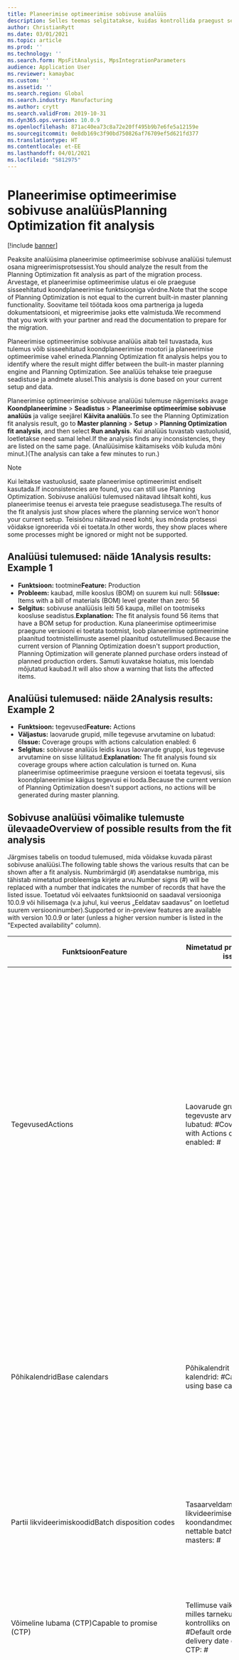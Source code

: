 ```yaml
---
title: Planeerimise optimeerimise sobivuse analüüs
description: Selles teemas selgitatakse, kuidas kontrollida praegust seadistust ja andmeid planeerimise optimeerimise funktsiooni võimaluste suhtes.
author: ChristianRytt
ms.date: 03/01/2021
ms.topic: article
ms.prod: ''
ms.technology: ''
ms.search.form: MpsFitAnalysis, MpsIntegrationParameters
audience: Application User
ms.reviewer: kamaybac
ms.custom: ''
ms.assetid: ''
ms.search.region: Global
ms.search.industry: Manufacturing
ms.author: crytt
ms.search.validFrom: 2019-10-31
ms.dyn365.ops.version: 10.0.9
ms.openlocfilehash: 871ac40ea73c8a72e20ff495b9b7e6fe5a12159e
ms.sourcegitcommit: 0e8db169c3f90bd750826af76709ef5d621fd377
ms.translationtype: HT
ms.contentlocale: et-EE
ms.lasthandoff: 04/01/2021
ms.locfileid: "5812975"
---
```

# <a name="planning-optimization-fit-analysis"></a><span data-ttu-id="af54e-103">Planeerimise optimeerimise sobivuse analüüs</span><span class="sxs-lookup"><span data-stu-id="af54e-103">Planning Optimization fit analysis</span></span>

[!include [banner](../../includes/banner.md)]

<span data-ttu-id="af54e-104">Peaksite analüüsima planeerimise optimeerimise sobivuse analüüsi tulemust osana migreerimisprotsessist.</span><span class="sxs-lookup"><span data-stu-id="af54e-104">You should analyze the result from the Planning Optimization fit analysis as part of the migration process.</span></span> <span data-ttu-id="af54e-105">Arvestage, et planeerimise optimeerimise ulatus ei ole praeguse sisseehitatud koondplaneerimise funktsiooniga võrdne.</span><span class="sxs-lookup"><span data-stu-id="af54e-105">Note that the scope of Planning Optimization is not equal to the current built-in master planning functionality.</span></span> <span data-ttu-id="af54e-106">Soovitame teil töötada koos oma partneriga ja lugeda dokumentatsiooni, et migreerimise jaoks ette valmistuda.</span><span class="sxs-lookup"><span data-stu-id="af54e-106">We recommend that you work with your partner and read the documentation to prepare for the migration.</span></span> 

<span data-ttu-id="af54e-107">Planeerimise optimeerimise sobivuse analüüs aitab teil tuvastada, kus tulemus võib sisseehitatud koondplaneerimise mootori ja planeerimise optimeerimise vahel erineda.</span><span class="sxs-lookup"><span data-stu-id="af54e-107">Planning Optimization fit analysis helps you to identify where the result might differ between the built-in master planning engine and Planning Optimization.</span></span> <span data-ttu-id="af54e-108">See analüüs tehakse teie praeguse seadistuse ja andmete alusel.</span><span class="sxs-lookup"><span data-stu-id="af54e-108">This analysis is done based on your current setup and data.</span></span> 

<span data-ttu-id="af54e-109">Planeerimise optimeerimise sobivuse analüüsi tulemuse nägemiseks avage **Koondplaneerimine** \> **Seadistus** \> **Planeerimise optimeerimise sobivuse analüüs** ja valige seejärel **Käivita analüüs**.</span><span class="sxs-lookup"><span data-stu-id="af54e-109">To see the Planning Optimization fit analysis result, go to **Master planning** \> **Setup** \> **Planning Optimization fit analysis**, and then select **Run analysis**.</span></span> <span data-ttu-id="af54e-110">Kui analüüs tuvastab vastuolusid, loetletakse need samal lehel.</span><span class="sxs-lookup"><span data-stu-id="af54e-110">If the analysis finds any inconsistencies, they are listed on the same page.</span></span> <span data-ttu-id="af54e-111">(Analüüsimise käitamiseks võib kuluda mõni minut.)</span><span class="sxs-lookup"><span data-stu-id="af54e-111">(The analysis can take a few minutes to run.)</span></span>

> [!NOTE]
> <span data-ttu-id="af54e-112">Kui leitakse vastuolusid, saate planeerimise optimeerimist endiselt kasutada.</span><span class="sxs-lookup"><span data-stu-id="af54e-112">If inconsistencies are found, you can still use Planning Optimization.</span></span> <span data-ttu-id="af54e-113">Sobivuse analüüsi tulemused näitavad lihtsalt kohti, kus planeerimise teenus ei arvesta teie praeguse seadistusega.</span><span class="sxs-lookup"><span data-stu-id="af54e-113">The results of the fit analysis just show places where the planning service won't honor your current setup.</span></span> <span data-ttu-id="af54e-114">Teisisõnu näitavad need kohti, kus mõnda protsessi võidakse ignoreerida või ei toetata.</span><span class="sxs-lookup"><span data-stu-id="af54e-114">In other words, they show places where some processes might be ignored or might not be supported.</span></span>

## <a name="analysis-results-example-1"></a><span data-ttu-id="af54e-115">Analüüsi tulemused: näide 1</span><span class="sxs-lookup"><span data-stu-id="af54e-115">Analysis results: Example 1</span></span>

- <span data-ttu-id="af54e-116">**Funktsioon:** tootmine</span><span class="sxs-lookup"><span data-stu-id="af54e-116">**Feature:** Production</span></span>
- <span data-ttu-id="af54e-117">**Probleem:** kaubad, mille kooslus (BOM) on suurem kui null: 56</span><span class="sxs-lookup"><span data-stu-id="af54e-117">**Issue:** Items with a bill of materials (BOM) level greater than zero: 56</span></span>
- <span data-ttu-id="af54e-118">**Selgitus:** sobivuse analüüsis leiti 56 kaupa, millel on tootmiseks koosluse seadistus.</span><span class="sxs-lookup"><span data-stu-id="af54e-118">**Explanation:** The fit analysis found 56 items that have a BOM setup for production.</span></span> <span data-ttu-id="af54e-119">Kuna planeerimise optimeerimise praegune versiooni ei toetata tootmist, loob planeerimise optimeerimine plaanitud tootmistellimuste asemel plaanitud ostutellimused.</span><span class="sxs-lookup"><span data-stu-id="af54e-119">Because the current version of Planning Optimization doesn't support production, Planning Optimization will generate planned purchase orders instead of planned production orders.</span></span> <span data-ttu-id="af54e-120">Samuti kuvatakse hoiatus, mis loendab mõjutatud kaubad.</span><span class="sxs-lookup"><span data-stu-id="af54e-120">It will also show a warning that lists the affected items.</span></span>

## <a name="analysis-results-example-2"></a><span data-ttu-id="af54e-121">Analüüsi tulemused: näide 2</span><span class="sxs-lookup"><span data-stu-id="af54e-121">Analysis results: Example 2</span></span>

- <span data-ttu-id="af54e-122">**Funktsioon:** tegevused</span><span class="sxs-lookup"><span data-stu-id="af54e-122">**Feature:** Actions</span></span>
- <span data-ttu-id="af54e-123">**Väljastus:** laovarude grupid, mille tegevuse arvutamine on lubatud: 6</span><span class="sxs-lookup"><span data-stu-id="af54e-123">**Issue:** Coverage groups with actions calculation enabled: 6</span></span>
- <span data-ttu-id="af54e-124">**Selgitus:** sobivuse analüüs leidis kuus laovarude gruppi, kus tegevuse arvutamine on sisse lülitatud.</span><span class="sxs-lookup"><span data-stu-id="af54e-124">**Explanation:** The fit analysis found six coverage groups where action calculation is turned on.</span></span> <span data-ttu-id="af54e-125">Kuna planeerimise optimeerimise praegune versioon ei toetata tegevusi, siis koondplaneerimise käigus tegevusi ei looda.</span><span class="sxs-lookup"><span data-stu-id="af54e-125">Because the current version of Planning Optimization doesn't support actions, no actions will be generated during master planning.</span></span>

## <a name="overview-of-possible-results-from-the-fit-analysis"></a><span data-ttu-id="af54e-126">Sobivuse analüüsi võimalike tulemuste ülevaade</span><span class="sxs-lookup"><span data-stu-id="af54e-126">Overview of possible results from the fit analysis</span></span>

<span data-ttu-id="af54e-127">Järgmises tabelis on toodud tulemused, mida võidakse kuvada pärast sobivuse analüüsi.</span><span class="sxs-lookup"><span data-stu-id="af54e-127">The following table shows the various results that can be shown after a fit analysis.</span></span> <span data-ttu-id="af54e-128">Numbrimärgid (_\#_) asendatakse numbriga, mis tähistab nimetatud probleemiga kirjete arvu.</span><span class="sxs-lookup"><span data-stu-id="af54e-128">Number signs (_\#_) will be replaced with a number that indicates the number of records that have the listed issue.</span></span> <span data-ttu-id="af54e-129">Toetatud või eelvaates funktsioonid on saadaval versiooniga 10.0.9 või hilisemaga (v.a juhul, kui veerus „Eeldatav saadavus” on loetletud suurem versiooninumber).</span><span class="sxs-lookup"><span data-stu-id="af54e-129">Supported or in-preview features are available with version 10.0.9 or later (unless a higher version number is listed in the "Expected availability" column).</span></span>

| <span data-ttu-id="af54e-130">Funktsioon</span><span class="sxs-lookup"><span data-stu-id="af54e-130">Feature</span></span> | <span data-ttu-id="af54e-131">Nimetatud probleem</span><span class="sxs-lookup"><span data-stu-id="af54e-131">Listed issue</span></span> | <span data-ttu-id="af54e-132">Selgitus</span><span class="sxs-lookup"><span data-stu-id="af54e-132">Explanation</span></span> | <span data-ttu-id="af54e-133">Eeldatav saadavus</span><span class="sxs-lookup"><span data-stu-id="af54e-133">Expected availability</span></span> |
| --- | --- | --- | --- |
| <span data-ttu-id="af54e-134">Tegevused</span><span class="sxs-lookup"><span data-stu-id="af54e-134">Actions</span></span> | <span data-ttu-id="af54e-135">Laovarude grupp, mille tegevuste arvutamine on lubatud: _\#_</span><span class="sxs-lookup"><span data-stu-id="af54e-135">Coverage groups with Actions calculation enabled: _\#_</span></span> | <span data-ttu-id="af54e-136">See funktsioon on ootel.</span><span class="sxs-lookup"><span data-stu-id="af54e-136">This feature is pending.</span></span> <span data-ttu-id="af54e-137">Sellest sättest hoolimata ei looda praegu koondplaneerimise ajal tegevusi, kui planeerimise optimeerimine on lubatud.</span><span class="sxs-lookup"><span data-stu-id="af54e-137">Currently, actions aren't generated during master planning when Planning Optimization is enabled, regardless of this setting.</span></span> <span data-ttu-id="af54e-138">Tegevuste peamine eesmärk on pakkuda soovitusi olemasolevate tellimuste muutmiseks.</span><span class="sxs-lookup"><span data-stu-id="af54e-138">The main purpose of actions is to suggest changes to existing orders.</span></span> <span data-ttu-id="af54e-139">Hinnake, kas teie äriprotsessi osana rakendatakse tegevusi aktiivselt või piisab tellimustega seotud viivituste teabest.</span><span class="sxs-lookup"><span data-stu-id="af54e-139">Evaluate if actions are actively applied as part of your business processes or if the delay information related to the orders is sufficient.</span></span> | <span data-ttu-id="af54e-140">Oktoober 2021 – aprill 2022</span><span class="sxs-lookup"><span data-stu-id="af54e-140">October 2021 - April 2022</span></span> |
| <span data-ttu-id="af54e-141">Põhikalendrid</span><span class="sxs-lookup"><span data-stu-id="af54e-141">Base calendars</span></span> | <span data-ttu-id="af54e-142">Põhikalendrit kasutavad kalendrid: _\#_</span><span class="sxs-lookup"><span data-stu-id="af54e-142">Calendars using base calendar: _\#_</span></span> | <span data-ttu-id="af54e-143">See funktsioon on ootel.</span><span class="sxs-lookup"><span data-stu-id="af54e-143">This feature is pending.</span></span> <span data-ttu-id="af54e-144">Praegu eiratakse põhikalendrit, kui planeerimise optimeerimine on lubatud.</span><span class="sxs-lookup"><span data-stu-id="af54e-144">Currently, the base calendar is ignored when Planning Optimization is enabled.</span></span> <span data-ttu-id="af54e-145">Hinnake, kas teie äriprotsesside jaoks on vajalik põhikalender või piisab kalendrite otsesest seadistusest.</span><span class="sxs-lookup"><span data-stu-id="af54e-145">Evaluate if the base calendar is needed for your business processes or if direct setup in calendars is sufficient.</span></span> | <span data-ttu-id="af54e-146">Aprill – oktoober 2021</span><span class="sxs-lookup"><span data-stu-id="af54e-146">April-October 2021</span></span> | 
| <span data-ttu-id="af54e-147">Partii likvideerimiskoodid</span><span class="sxs-lookup"><span data-stu-id="af54e-147">Batch disposition codes</span></span> | <span data-ttu-id="af54e-148">Tasaarveldamatu partii likvideerimise koondandmed: _\#_</span><span class="sxs-lookup"><span data-stu-id="af54e-148">Non-nettable batch disposition masters: _\#_</span></span> | <span data-ttu-id="af54e-149">See funktsioon on ootel.</span><span class="sxs-lookup"><span data-stu-id="af54e-149">This feature is pending.</span></span> <span data-ttu-id="af54e-150">Praegu eiratakse partii likvideerimise koode, kui planeerimise optimeerimine on lubatud.</span><span class="sxs-lookup"><span data-stu-id="af54e-150">Currently, batch disposition codes are ignored when Planning Optimization is enabled.</span></span> | <span data-ttu-id="af54e-151">Oktoober 2021 – aprill 2022</span><span class="sxs-lookup"><span data-stu-id="af54e-151">October 2021 - April 2022</span></span> |
| <span data-ttu-id="af54e-152">Võimeline lubama (CTP)</span><span class="sxs-lookup"><span data-stu-id="af54e-152">Capable to promise (CTP)</span></span> | <span data-ttu-id="af54e-153">Tellimuse vaikesätted, milles tarnekuupäeva kontrolliks on seatud CTP: _\#_</span><span class="sxs-lookup"><span data-stu-id="af54e-153">Default order settings with delivery date control set to CTP: _\#_</span></span> | <span data-ttu-id="af54e-154">See funktsioon on ootel.</span><span class="sxs-lookup"><span data-stu-id="af54e-154">This feature is pending.</span></span> <span data-ttu-id="af54e-155">Sellest sättest hoolimata eiratakse praegu CTP-d, kui planeerimise optimeerimine on lubatud.</span><span class="sxs-lookup"><span data-stu-id="af54e-155">Currently, CTP is ignored when Planning Optimization is enabled, regardless of this setting.</span></span> | <span data-ttu-id="af54e-156">Oktoober 2021 – aprill 2022</span><span class="sxs-lookup"><span data-stu-id="af54e-156">October 2021 - April 2022</span></span> |
| <span data-ttu-id="af54e-157">Staatilise plaani kopeerimine dünaamilisse plaani</span><span class="sxs-lookup"><span data-stu-id="af54e-157">Copy static to dynamic plan</span></span> | <span data-ttu-id="af54e-158">Koondplaneerimise parameetrites on lubatud staatilise plaani kopeerimine dünaamilisse plaani.</span><span class="sxs-lookup"><span data-stu-id="af54e-158">Copy of static to dynamic plan is enabled on the master planning parameters.</span></span> | <span data-ttu-id="af54e-159">Sellest sättest hoolimata ei kopeeri planeerimise optimeerimine staatilist plaani dünaamilisse plaani.</span><span class="sxs-lookup"><span data-stu-id="af54e-159">Planning Optimization doesn't copy the static plan to the dynamic plan, regardless of this setting.</span></span> <span data-ttu-id="af54e-160">Üldiselt on see kontseptsioon vähem oluline kiiruse ja täieliku taasloomise tõttu, mida planeerimise optimeerimine võimaldab.</span><span class="sxs-lookup"><span data-stu-id="af54e-160">In general, this concept is less relevant because of the speed and complete regeneration that Planning Optimization provides.</span></span> <span data-ttu-id="af54e-161">Kui kasutatakse kaht või enamat plaani, tuleb iga plaani jaoks käivitada koondplaneerimine.</span><span class="sxs-lookup"><span data-stu-id="af54e-161">If two or more plans are used, master planning should be triggered for each plan.</span></span> | <span data-ttu-id="af54e-162">Oktoober 2021 – aprill 2022</span><span class="sxs-lookup"><span data-stu-id="af54e-162">October 2021 - April 2022</span></span> |
| <span data-ttu-id="af54e-163">Kinnitamine</span><span class="sxs-lookup"><span data-stu-id="af54e-163">Firming</span></span> | <span data-ttu-id="af54e-164">Laovarude grupid, millel on määratud automaatkinnitamise ajapiir: _\#_</span><span class="sxs-lookup"><span data-stu-id="af54e-164">Coverage groups with auto firming time fence set: _\#_</span></span> | <span data-ttu-id="af54e-165">Versioonis 10.0.7 ja uuemates versioonides toetatakse kinnitamist eraldi kinnitamise pakett-tööna pärast koondplaneerimise lõpule viimist (eeldusel, et funktsioon _Automaatkinnitus planeerimise optimeerimiseks_ on [funktsioonihalduses](../../../fin-ops-core/fin-ops/get-started/feature-management/feature-management-overview.md) lubatud).</span><span class="sxs-lookup"><span data-stu-id="af54e-165">In version 10.0.7 and later, firming is supported as a separate firming batch job after master planning is completed (provided the _Auto-firming for Planning Optimization_ feature has been enabled in [feature management](../../../fin-ops-core/fin-ops/get-started/feature-management/feature-management-overview.md)).</span></span> <span data-ttu-id="af54e-166">Arvestage sellega, et automaatkinnitus planeerimise optimeerimiseks põhineb tellimuse kuupäeval (alguskuupäeval), mitte vajaduse kuupäeval (lõppkuupäeval).</span><span class="sxs-lookup"><span data-stu-id="af54e-166">Note that auto firming for Planning Optimization is based on the order date (start date), not the requirement date (end date).</span></span> <span data-ttu-id="af54e-167">Selline käitumismudel tagab, et plaanitud tellimuste kinnitamine toimub õigel ajal, ilma et peaksite kinnitamisajavahemikus täitmisajaga arvestama.</span><span class="sxs-lookup"><span data-stu-id="af54e-167">This behavior ensures that firming of planned orders occurs in due time, without having to include lead time in the firming time fence.</span></span> | <span data-ttu-id="af54e-168">Toetatud</span><span class="sxs-lookup"><span data-stu-id="af54e-168">Supported</span></span> |
| <span data-ttu-id="af54e-169">Kinnitamine</span><span class="sxs-lookup"><span data-stu-id="af54e-169">Firming</span></span> | <span data-ttu-id="af54e-170">Kauba laovarude kirjed, millel on määratud automaatkinnitamine: _\#_</span><span class="sxs-lookup"><span data-stu-id="af54e-170">Item coverage records with auto firming set: _\#_</span></span> | <span data-ttu-id="af54e-171">Versioonis 10.0.7 ja uuemates versioonides toetatakse automaatkinnitamist eraldi kinnitamise pakett-tööna pärast koondplaneerimise lõpule viimist (eeldusel, et funktsioon _Automaatkinnitus planeerimise optimeerimiseks_ on [funktsioonihalduses](../../../fin-ops-core/fin-ops/get-started/feature-management/feature-management-overview.md) lubatud).</span><span class="sxs-lookup"><span data-stu-id="af54e-171">In version 10.0.7 and later, auto firming is supported as a separate firming batch job after master planning is completed (provided the _Auto-firming for Planning Optimization_ feature has been enabled in [feature management](../../../fin-ops-core/fin-ops/get-started/feature-management/feature-management-overview.md)).</span></span> <span data-ttu-id="af54e-172">Arvestage sellega, et automaatkinnitus planeerimise optimeerimiseks põhineb tellimuse kuupäeval (alguskuupäeval), mitte vajaduse kuupäeval (lõppkuupäeval).</span><span class="sxs-lookup"><span data-stu-id="af54e-172">Note that auto firming for Planning Optimization is based on the order date (start date), not the requirement date (end date).</span></span> <span data-ttu-id="af54e-173">Selline käitumismudel tagab, et plaanitud tellimuste kinnitamine toimub õigel ajal, ilma et peaksite kinnitamisajavahemikus täitmisajaga arvestama.</span><span class="sxs-lookup"><span data-stu-id="af54e-173">This behavior ensures that firming of planned orders occurs in due time, without having to include lead time in the firming time fence.</span></span> | <span data-ttu-id="af54e-174">Toetatud</span><span class="sxs-lookup"><span data-stu-id="af54e-174">Supported</span></span> |
| <span data-ttu-id="af54e-175">Kinnitamine</span><span class="sxs-lookup"><span data-stu-id="af54e-175">Firming</span></span> | <span data-ttu-id="af54e-176">Koondplaanid, millel on määratud automaatkinnitamine: _\#_</span><span class="sxs-lookup"><span data-stu-id="af54e-176">Master plans with auto firming set: _\#_</span></span> | <span data-ttu-id="af54e-177">Versioonis 10.0.7 ja uuemates versioonides toetatakse automaatkinnitamist eraldi kinnitamise pakett-tööna pärast koondplaneerimise lõpule viimist (eeldusel, et funktsioon _Automaatkinnitus planeerimise optimeerimiseks_ on [funktsioonihalduses](../../../fin-ops-core/fin-ops/get-started/feature-management/feature-management-overview.md) lubatud).</span><span class="sxs-lookup"><span data-stu-id="af54e-177">In version 10.0.7 and later, auto firming is supported as a separate firming batch job after master planning is completed (provided the _Auto-firming for Planning Optimization_ feature has been enabled in [feature management](../../../fin-ops-core/fin-ops/get-started/feature-management/feature-management-overview.md)).</span></span> <span data-ttu-id="af54e-178">Arvestage sellega, et automaatkinnitus planeerimise optimeerimiseks põhineb tellimuse kuupäeval (alguskuupäeval), mitte vajaduse kuupäeval (lõppkuupäeval).</span><span class="sxs-lookup"><span data-stu-id="af54e-178">Note that auto firming for Planning Optimization is based on the order date (start date), not the requirement date (end date).</span></span> <span data-ttu-id="af54e-179">Selline käitumismudel tagab, et plaanitud tellimuste kinnitamine toimub õigel ajal, ilma et peaksite kinnitamisajavahemikus täitmisajaga arvestama.</span><span class="sxs-lookup"><span data-stu-id="af54e-179">This behavior ensures that firming of planned orders occurs in due time, without having to include lead time in the firming time fence.</span></span> | <span data-ttu-id="af54e-180">Toetatud</span><span class="sxs-lookup"><span data-stu-id="af54e-180">Supported</span></span> |
| <span data-ttu-id="af54e-181">FitAnalysisPlanningItems</span><span class="sxs-lookup"><span data-stu-id="af54e-181">FitAnalysisPlanningItems</span></span> | <span data-ttu-id="af54e-182">Plaanimisüksused: _\#_</span><span class="sxs-lookup"><span data-stu-id="af54e-182">Planning Items: _\#_</span></span> | <span data-ttu-id="af54e-183">See funktsioon on ootel.</span><span class="sxs-lookup"><span data-stu-id="af54e-183">This feature is pending.</span></span> <span data-ttu-id="af54e-184">Praegu käsitletakse plaanimisüksuseid nagu tavalisi kaupu, kui planeerimise optimeerimine on lubatud.</span><span class="sxs-lookup"><span data-stu-id="af54e-184">Currently, planning items are handled like regular items when Planning Optimization is enabled.</span></span> | <span data-ttu-id="af54e-185">Oktoober 2021 – aprill 2022</span><span class="sxs-lookup"><span data-stu-id="af54e-185">October 2021 - April 2022</span></span> |
| <span data-ttu-id="af54e-186">Eelarve</span><span class="sxs-lookup"><span data-stu-id="af54e-186">Forecast</span></span> | <span data-ttu-id="af54e-187">Laovarude grupid, millel on lubatud kontsernisiseste tellimuste kaasamine: _\#_</span><span class="sxs-lookup"><span data-stu-id="af54e-187">Coverage groups with "Include intercompany orders" enabled: _\#_</span></span> | <span data-ttu-id="af54e-188">Seda funktsiooni nüüd toetatakse.</span><span class="sxs-lookup"><span data-stu-id="af54e-188">This feature is now supported.</span></span> <span data-ttu-id="af54e-189">Lisateavet vt jaotisest [Kontsernisisene plaanimine](Intercompany-planning.md)</span><span class="sxs-lookup"><span data-stu-id="af54e-189">For additional information, see [Intercompany planning](Intercompany-planning.md)</span></span> | <span data-ttu-id="af54e-190">Toetatud</span><span class="sxs-lookup"><span data-stu-id="af54e-190">Supported</span></span> |
| <span data-ttu-id="af54e-191">Eelarve</span><span class="sxs-lookup"><span data-stu-id="af54e-191">Forecast</span></span> | <span data-ttu-id="af54e-192">Laovarude grupid, mille sätte „Prognoosi vähendamisalus:” väärtus pole „Tellimused”: _\#_</span><span class="sxs-lookup"><span data-stu-id="af54e-192">Coverage groups with "Reduce forecast by" setting set to a value different than "Orders": _\#_</span></span> | <span data-ttu-id="af54e-193">Seda funktsiooni nüüd toetatakse.</span><span class="sxs-lookup"><span data-stu-id="af54e-193">This feature is now supported.</span></span> <span data-ttu-id="af54e-194">Lisateavet vt [Põhiplaneerimine koos nõudluse prognoosiga](demand-forecast.md).</span><span class="sxs-lookup"><span data-stu-id="af54e-194">For additional information, see [Master planning with demand forecasts](demand-forecast.md)</span></span> | <span data-ttu-id="af54e-195">Toetatud</span><span class="sxs-lookup"><span data-stu-id="af54e-195">Supported</span></span> |
| <span data-ttu-id="af54e-196">Eelarve</span><span class="sxs-lookup"><span data-stu-id="af54e-196">Forecast</span></span> | <span data-ttu-id="af54e-197">Alammudelitega prognoosimudelid: _\#_</span><span class="sxs-lookup"><span data-stu-id="af54e-197">Forecast models with sub models: _\#_</span></span> |  <span data-ttu-id="af54e-198">Seda funktsiooni nüüd toetatakse.</span><span class="sxs-lookup"><span data-stu-id="af54e-198">This feature is now supported.</span></span> <span data-ttu-id="af54e-199">Lisateavet vt [Põhiplaneerimine koos nõudluse prognoosiga](demand-forecast.md).</span><span class="sxs-lookup"><span data-stu-id="af54e-199">For additional information, see [Master planning with demand forecasts](demand-forecast.md)</span></span> | <span data-ttu-id="af54e-200">Toetatud</span><span class="sxs-lookup"><span data-stu-id="af54e-200">Supported</span></span> |
| <span data-ttu-id="af54e-201">Eelarve</span><span class="sxs-lookup"><span data-stu-id="af54e-201">Forecast</span></span> | <span data-ttu-id="af54e-202">Koondplaanid, millel on lubatud säte „Kaasa tarneprognoos”: _\#_</span><span class="sxs-lookup"><span data-stu-id="af54e-202">Master plans with "Include supply forecast" enabled: _\#_</span></span> | <span data-ttu-id="af54e-203">See funktsioon on ootel.</span><span class="sxs-lookup"><span data-stu-id="af54e-203">This feature is pending.</span></span> <span data-ttu-id="af54e-204">Praegu ei toetata tarneprognoose, kui planeerimise optimeerimine on lubatud.</span><span class="sxs-lookup"><span data-stu-id="af54e-204">Currently, supply forecasts aren't supported when Planning Optimization is enabled.</span></span> <span data-ttu-id="af54e-205">Neid eiratakse, hoolimata sellest sättest.</span><span class="sxs-lookup"><span data-stu-id="af54e-205">They will be ignored, regardless of this setting.</span></span> | <span data-ttu-id="af54e-206">Oktoober 2021 – aprill 2022</span><span class="sxs-lookup"><span data-stu-id="af54e-206">October 2021 - April 2022</span></span> |
| <span data-ttu-id="af54e-207">Ajapiir</span><span class="sxs-lookup"><span data-stu-id="af54e-207">Freeze time fence</span></span> | <span data-ttu-id="af54e-208">Laovarude grupid, millel on määratud külmutamise ajapiir: _\#_</span><span class="sxs-lookup"><span data-stu-id="af54e-208">Coverage groups with freeze time fence set: _\#_</span></span> | <span data-ttu-id="af54e-209">Külmutamise ajapiiri ei kasutata sageli ja praegu pole plaanis seda planeerimise optimeerimisse kaasata.</span><span class="sxs-lookup"><span data-stu-id="af54e-209">The freeze time fence isn't often used, and there are currently no plans to include it for Planning Optimization.</span></span> <span data-ttu-id="af54e-210">Sellest sättest hoolimata eiratakse praegu külmutamise ajapiiri seadistust, kui planeerimise optimeerimine on lubatud.</span><span class="sxs-lookup"><span data-stu-id="af54e-210">Currently, the freeze time fence setup is ignored when Planning Optimization is enabled, regardless of this setting.</span></span> | <span data-ttu-id="af54e-211">Pole rakendatav</span><span class="sxs-lookup"><span data-stu-id="af54e-211">N/A</span></span> |
| <span data-ttu-id="af54e-212">Ajapiir</span><span class="sxs-lookup"><span data-stu-id="af54e-212">Freeze time fence</span></span> | <span data-ttu-id="af54e-213">Kauba laovarude kirjed, millel on määratud külmutamise ajapiir: _\#_</span><span class="sxs-lookup"><span data-stu-id="af54e-213">Item coverage records with freeze time fence set: _\#_</span></span> | <span data-ttu-id="af54e-214">Külmutamise ajapiiri ei kasutata sageli ja praegu pole plaanis seda planeerimise optimeerimisse kaasata.</span><span class="sxs-lookup"><span data-stu-id="af54e-214">The freeze time fence isn't often used, and there are currently no plans to include it for Planning Optimization.</span></span> <span data-ttu-id="af54e-215">Sellest sättest hoolimata eiratakse praegu külmutamise ajapiiri seadistust, kui planeerimise optimeerimine on lubatud.</span><span class="sxs-lookup"><span data-stu-id="af54e-215">Currently, the freeze time fence setup is ignored when Planning Optimization is enabled, regardless of this setting.</span></span> | <span data-ttu-id="af54e-216">Pole rakendatav</span><span class="sxs-lookup"><span data-stu-id="af54e-216">N/A</span></span> |
| <span data-ttu-id="af54e-217">Ajapiir</span><span class="sxs-lookup"><span data-stu-id="af54e-217">Freeze time fence</span></span> | <span data-ttu-id="af54e-218">Koondplaanid, millel on määratud külmutamise ajapiir: _\#_</span><span class="sxs-lookup"><span data-stu-id="af54e-218">Master plans with freeze time fence set: _\#_</span></span> | <span data-ttu-id="af54e-219">Külmutamise ajapiiri ei kasutata sageli ja praegu pole plaanis seda planeerimise optimeerimisse kaasata.</span><span class="sxs-lookup"><span data-stu-id="af54e-219">The freeze time fence isn't often used, and there are currently no plans to include it for Planning Optimization.</span></span> <span data-ttu-id="af54e-220">Sellest sättest hoolimata eiratakse praegu külmutamise ajapiiri seadistust, kui planeerimise optimeerimine on lubatud.</span><span class="sxs-lookup"><span data-stu-id="af54e-220">Currently, the freeze time fence setup is ignored when Planning Optimization is enabled, regardless of this setting.</span></span> | <span data-ttu-id="af54e-221">Pole rakendatav</span><span class="sxs-lookup"><span data-stu-id="af54e-221">N/A</span></span> |
| <span data-ttu-id="af54e-222">Kontsernisisene</span><span class="sxs-lookup"><span data-stu-id="af54e-222">Intercompany</span></span> | <span data-ttu-id="af54e-223">Koondplaanid, mis hõlmavad plaanitud sissetulevat nõudlust: _\#_</span><span class="sxs-lookup"><span data-stu-id="af54e-223">Master plans including planned downstream demand: _\#_</span></span> | <span data-ttu-id="af54e-224">Seda funktsiooni nüüd toetatakse.</span><span class="sxs-lookup"><span data-stu-id="af54e-224">This feature is now supported.</span></span> <span data-ttu-id="af54e-225">Lisateavet vt jaotisest [Kontsernisisene plaanimine](Intercompany-planning.md)</span><span class="sxs-lookup"><span data-stu-id="af54e-225">For additional information, see [Intercompany planning](Intercompany-planning.md)</span></span> | <span data-ttu-id="af54e-226">Toetatud</span><span class="sxs-lookup"><span data-stu-id="af54e-226">Supported</span></span> |
| <span data-ttu-id="af54e-227">Kanban</span><span class="sxs-lookup"><span data-stu-id="af54e-227">Kanban</span></span> | <span data-ttu-id="af54e-228">Kauba laovarude kirjed, mille plaanitud tellimusetüüp on kanban: _\#_</span><span class="sxs-lookup"><span data-stu-id="af54e-228">Item coverage records with planned order type kanban: _\#_</span></span> | <span data-ttu-id="af54e-229">See funktsioon on ootel.</span><span class="sxs-lookup"><span data-stu-id="af54e-229">This feature is pending.</span></span> <span data-ttu-id="af54e-230">Praegu eiratakse kanbaniks määratud kauba laovarusid, kui planeerimise optimeerimine on lubatud.</span><span class="sxs-lookup"><span data-stu-id="af54e-230">Currently, item coverage that is set to kanban will be ignored when Planning Optimization is enabled.</span></span> <span data-ttu-id="af54e-231">Plaanitud tellimusetüübi kanban puhul kuvatakse koondplaneerimise ajal hoiatus ja seotud nõudluse täitmiseks luuakse plaanitud ostutellimused.</span><span class="sxs-lookup"><span data-stu-id="af54e-231">The kanban planned order type will create a warning during master planning, and planned purchase orders will be created to cover the related demand.</span></span> | <span data-ttu-id="af54e-232">Oktoober 2021 – aprill 2022</span><span class="sxs-lookup"><span data-stu-id="af54e-232">October 2021 - April 2022</span></span> |
| <span data-ttu-id="af54e-233">Kanban</span><span class="sxs-lookup"><span data-stu-id="af54e-233">Kanban</span></span> | <span data-ttu-id="af54e-234">Kanban-tellimuse vaiketüübiga kaubad: _\#_</span><span class="sxs-lookup"><span data-stu-id="af54e-234">Items with default order type kanban: _\#_</span></span> | <span data-ttu-id="af54e-235">Praegu eiratakse kanbaniks määratud vaiketellimusetüüpi, kui planeerimise optimeerimine on lubatud.</span><span class="sxs-lookup"><span data-stu-id="af54e-235">Currently, a default order type that is set to kanban will be ignored when Planning Optimization is enabled.</span></span> <span data-ttu-id="af54e-236">Vaiketellimusetüübi kanban puhul kuvatakse koondplaneerimise ajal hoiatus ja seotud nõudluse täitmiseks luuakse plaanitud ostutellimused.</span><span class="sxs-lookup"><span data-stu-id="af54e-236">The kanban default order type will create a warning during master planning, and planned purchase orders will be created to cover the related demand.</span></span> | <span data-ttu-id="af54e-237">Oktoober 2021 – aprill 2022</span><span class="sxs-lookup"><span data-stu-id="af54e-237">October 2021 - April 2022</span></span> |
| <span data-ttu-id="af54e-238">Toote töötsükli olek</span><span class="sxs-lookup"><span data-stu-id="af54e-238">Product lifecycle state</span></span> | <span data-ttu-id="af54e-239">Toote töötsükli olekud pole planeerimiseks aktiivsed: _\#_</span><span class="sxs-lookup"><span data-stu-id="af54e-239">Product lifecycle states not active for planning: _\#_</span></span> | <span data-ttu-id="af54e-240">Seda funktsiooni nüüd toetatakse.</span><span class="sxs-lookup"><span data-stu-id="af54e-240">This feature is now supported.</span></span> <span data-ttu-id="af54e-241">Lisateavet vt [Välista tooted, millel on kindlad toote töötsükli olekud](product-lifecycle-state.md)</span><span class="sxs-lookup"><span data-stu-id="af54e-241">For additional information, see [Exclude products that have specific product lifecycle states](product-lifecycle-state.md)</span></span> | <span data-ttu-id="af54e-242">Toetatud</span><span class="sxs-lookup"><span data-stu-id="af54e-242">Supported</span></span> |
| <span data-ttu-id="af54e-243">Tootmine</span><span class="sxs-lookup"><span data-stu-id="af54e-243">Production</span></span> | <span data-ttu-id="af54e-244">Ümardamise või mitme häälestusega koosluseread: _\#_</span><span class="sxs-lookup"><span data-stu-id="af54e-244">BOM lines with rounding or multiple setup: _\#_</span></span> | <span data-ttu-id="af54e-245">See funktsioon on ootel.</span><span class="sxs-lookup"><span data-stu-id="af54e-245">This feature is pending.</span></span> <span data-ttu-id="af54e-246">Sellest sättest hoolimata eiratakse praegu koosluseridade puhul ümardamist ja mitut häälestust, kui planeerimise optimeerimine on lubatud.</span><span class="sxs-lookup"><span data-stu-id="af54e-246">Currently, rounding and multiple setups are ignored on BOM lines when Planning Optimization is enabled, regardless of this setting.</span></span> | <span data-ttu-id="af54e-247">Aprill – oktoober 2021</span><span class="sxs-lookup"><span data-stu-id="af54e-247">April-October 2021</span></span> |
| <span data-ttu-id="af54e-248">Tootmine</span><span class="sxs-lookup"><span data-stu-id="af54e-248">Production</span></span> | <span data-ttu-id="af54e-249">Valemi mõõtmisega koosluse-/valemiread: _\#_</span><span class="sxs-lookup"><span data-stu-id="af54e-249">BOM/formula lines with formula measurement: _\#_</span></span> | <span data-ttu-id="af54e-250">See funktsioon on ootel.</span><span class="sxs-lookup"><span data-stu-id="af54e-250">This feature is pending.</span></span> <span data-ttu-id="af54e-251">Sellest sättest hoolimata eiratakse praegu koosluse- ja valemiridade puhul valemi mõõtmist, kui planeerimise optimeerimine on lubatud.</span><span class="sxs-lookup"><span data-stu-id="af54e-251">Currently, formula measurement is ignored on BOM and formula lines when Planning Optimization is enabled, regardless of this setting.</span></span> | <span data-ttu-id="af54e-252">2021. oktoober</span><span class="sxs-lookup"><span data-stu-id="af54e-252">October 2021</span></span> |
| <span data-ttu-id="af54e-253">Tootmine</span><span class="sxs-lookup"><span data-stu-id="af54e-253">Production</span></span> | <span data-ttu-id="af54e-254">Kauba asendamisega koosluse-/valemiread (plaanigrupid): _\#_</span><span class="sxs-lookup"><span data-stu-id="af54e-254">BOM/formula lines with item substitution (plan groups): _\#_</span></span> | <span data-ttu-id="af54e-255">See funktsioon on ootel.</span><span class="sxs-lookup"><span data-stu-id="af54e-255">This feature is pending.</span></span> <span data-ttu-id="af54e-256">Sellest sättest hoolimata eiratakse praegu koosluse- ja valemiridade puhul kauba asendamist (plaanigruppe), kui planeerimise optimeerimine on lubatud.</span><span class="sxs-lookup"><span data-stu-id="af54e-256">Currently, item substitution (plan groups) is ignored on BOM and formula lines when Planning Optimization is enabled, regardless of this setting.</span></span> | <span data-ttu-id="af54e-257">2021. oktoober</span><span class="sxs-lookup"><span data-stu-id="af54e-257">October 2021</span></span> |
| <span data-ttu-id="af54e-258">Tootmine</span><span class="sxs-lookup"><span data-stu-id="af54e-258">Production</span></span> | <span data-ttu-id="af54e-259">Negatiivse kogusega koosluse-/valemiread: _\#_</span><span class="sxs-lookup"><span data-stu-id="af54e-259">BOM/formula lines with negative quantity: _\#_</span></span> | <span data-ttu-id="af54e-260">See funktsioon on ootel.</span><span class="sxs-lookup"><span data-stu-id="af54e-260">This feature is pending.</span></span> <span data-ttu-id="af54e-261">Koosluse- ja valemiread, millel on negatiivne kogus, kaasatakse kogusega 0 (null) ja kuvatakse hoiatus, kui planeerimise optimeerimine on lubatud.</span><span class="sxs-lookup"><span data-stu-id="af54e-261">BOM and formula lines that have negative quantity will be included with a quantity of 0 (zero) and a warning will be issued when Planning Optimization is enabled.</span></span> <span data-ttu-id="af54e-262">Värskendage koondandmeid, et vältida hoiatusi.</span><span class="sxs-lookup"><span data-stu-id="af54e-262">Update master data to avoid warnings.</span></span> | <span data-ttu-id="af54e-263">2021. oktoober</span><span class="sxs-lookup"><span data-stu-id="af54e-263">October 2021</span></span> |
| <span data-ttu-id="af54e-264">Tootmine</span><span class="sxs-lookup"><span data-stu-id="af54e-264">Production</span></span> | <span data-ttu-id="af54e-265">Ressursipõhise tarbimisega koosluse-/valemiread: _\#_</span><span class="sxs-lookup"><span data-stu-id="af54e-265">BOM/formula lines with resource consumption: _\#_</span></span> | <span data-ttu-id="af54e-266">See funktsioon on ootel.</span><span class="sxs-lookup"><span data-stu-id="af54e-266">This feature is pending.</span></span> <span data-ttu-id="af54e-267">Praegu eiratakse ressursipõhise tarbimisega koosluse-/valemiridasid, kui planeerimise optimeerimine on lubatud.</span><span class="sxs-lookup"><span data-stu-id="af54e-267">Currently, BOM and formula lines that have resource consumption are ignored when Planning Optimization is enabled.</span></span> <span data-ttu-id="af54e-268">Selle funktsiooni toetamisel kasutatakse materjalinõude korral tootmise alguskuupäeva.</span><span class="sxs-lookup"><span data-stu-id="af54e-268">When this feature is supported, the material requirement will be set to the production start date.</span></span> <span data-ttu-id="af54e-269">Kuni seda funktsiooni toetatakse, ei looda nõudeid materjalide jaoks, mis on märgitud ressursitarbimise lipuga.</span><span class="sxs-lookup"><span data-stu-id="af54e-269">Until this feature is supported, requirements will not be generated for materials that are marked with a resource consumption flag.</span></span> | <span data-ttu-id="af54e-270">Aprill – oktoober 2021</span><span class="sxs-lookup"><span data-stu-id="af54e-270">April-October 2021</span></span> |
| <span data-ttu-id="af54e-271">Tootmine</span><span class="sxs-lookup"><span data-stu-id="af54e-271">Production</span></span> | <span data-ttu-id="af54e-272">Etapipõhise tarbimisega koosluse-/valemiread: _\#_</span><span class="sxs-lookup"><span data-stu-id="af54e-272">BOM/formula lines with step consumption: _\#_</span></span> | <span data-ttu-id="af54e-273">See funktsioon on ootel.</span><span class="sxs-lookup"><span data-stu-id="af54e-273">This feature is pending.</span></span> <span data-ttu-id="af54e-274">Praegu eiratakse koosluse-/valemiridadel etapipõhist tarbimist, kui planeerimise optimeerimine on lubatud.</span><span class="sxs-lookup"><span data-stu-id="af54e-274">Currently, step consumption is ignored on BOM and formula lines when Planning Optimization is enabled.</span></span> | <span data-ttu-id="af54e-275">2021. oktoober</span><span class="sxs-lookup"><span data-stu-id="af54e-275">October 2021</span></span> |
| <span data-ttu-id="af54e-276">Tootmine</span><span class="sxs-lookup"><span data-stu-id="af54e-276">Production</span></span> | <span data-ttu-id="af54e-277">Püsiva või muutuva praagiga määratletud kooslused: _\#_</span><span class="sxs-lookup"><span data-stu-id="af54e-277">BOMs with constant scrap or variable scrap defined: _\#_</span></span> | <span data-ttu-id="af54e-278">See funktsioon on ootel.</span><span class="sxs-lookup"><span data-stu-id="af54e-278">This feature is pending.</span></span> <span data-ttu-id="af54e-279">Praegu eiratakse kooslustele määratud püsivat või muutuvat praaki, kui planeerimise optimeerimine on lubatud.</span><span class="sxs-lookup"><span data-stu-id="af54e-279">Currently, constant scrap and variable scrap that are defined on BOMs are ignored when Planning Optimization is enabled.</span></span> | <span data-ttu-id="af54e-280">Oktoober 2021 – aprill 2022</span><span class="sxs-lookup"><span data-stu-id="af54e-280">October 2021 - April 2022</span></span> |
| <span data-ttu-id="af54e-281">Tootmine</span><span class="sxs-lookup"><span data-stu-id="af54e-281">Production</span></span> | <span data-ttu-id="af54e-282">Allhankega kooslused: _\#_</span><span class="sxs-lookup"><span data-stu-id="af54e-282">BOMs with subcontracting: _\#_</span></span> | <span data-ttu-id="af54e-283">See funktsioon on ootel.</span><span class="sxs-lookup"><span data-stu-id="af54e-283">This feature is pending.</span></span> <span data-ttu-id="af54e-284">Sellest sättest hoolimata eiratakse praegu koosluste allhankeseadistust, kui planeerimise optimeerimine on lubatud.</span><span class="sxs-lookup"><span data-stu-id="af54e-284">Currently, the subcontracting setup on BOMs is ignored when Planning Optimization is enabled, regardless of this setting.</span></span> | <span data-ttu-id="af54e-285">Oktoober 2021 – aprill 2022</span><span class="sxs-lookup"><span data-stu-id="af54e-285">October 2021 - April 2022</span></span> |
| <span data-ttu-id="af54e-286">Tootmine</span><span class="sxs-lookup"><span data-stu-id="af54e-286">Production</span></span> | <span data-ttu-id="af54e-287">Kooslused ilma saidita: _\#_</span><span class="sxs-lookup"><span data-stu-id="af54e-287">BOMs without a site: _\#_</span></span> | <span data-ttu-id="af54e-288">Seda funktsiooni nüüd toetatakse.</span><span class="sxs-lookup"><span data-stu-id="af54e-288">This feature is now supported.</span></span> <span data-ttu-id="af54e-289">Lisateavet vt jaotisest [Tootmise plaanimine](production-planning.md)</span><span class="sxs-lookup"><span data-stu-id="af54e-289">For additional information, see [Production planning](production-planning.md)</span></span> | <span data-ttu-id="af54e-290">Toetatud</span><span class="sxs-lookup"><span data-stu-id="af54e-290">Supported</span></span> |
| <span data-ttu-id="af54e-291">Tootmine</span><span class="sxs-lookup"><span data-stu-id="af54e-291">Production</span></span> | <span data-ttu-id="af54e-292">Kindla koosluse või marsruudinõuetega nõudlus: _\#_</span><span class="sxs-lookup"><span data-stu-id="af54e-292">Demand with specific BOM or route requirements defined: _\#_</span></span> | <span data-ttu-id="af54e-293">See funktsioon on ootel.</span><span class="sxs-lookup"><span data-stu-id="af54e-293">This feature is pending.</span></span> <span data-ttu-id="af54e-294">Praegu eiratakse nõudlusele määratud kindlaid koosluse või marsruudinõudeid (nt müügitellimuse alamkooslust või -marsruuti), kui planeerimise optimeerimine on lubatud.</span><span class="sxs-lookup"><span data-stu-id="af54e-294">Currently, the specific BOM or route requirements that are defined on the demand (such as a sub-BOM or sub-route on a sales order) are ignored when Planning Optimization is enabled.</span></span> <span data-ttu-id="af54e-295">Sellest sättest hoolimata kasutatakse standardset kooslust või marsruuti.</span><span class="sxs-lookup"><span data-stu-id="af54e-295">The standard BOM or route will be used, regardless of this setting.</span></span> | <span data-ttu-id="af54e-296">Oktoober 2021 – aprill 2022</span><span class="sxs-lookup"><span data-stu-id="af54e-296">October 2021 - April 2022</span></span> |
| <span data-ttu-id="af54e-297">Tootmine</span><span class="sxs-lookup"><span data-stu-id="af54e-297">Production</span></span> | <span data-ttu-id="af54e-298">Kaastoote/kõrvalsaadusega valemiversioonid: _\#_</span><span class="sxs-lookup"><span data-stu-id="af54e-298">Formula versions with Co/By products: _\#_</span></span> | <span data-ttu-id="af54e-299">See funktsioon on ootel.</span><span class="sxs-lookup"><span data-stu-id="af54e-299">This feature is pending.</span></span> <span data-ttu-id="af54e-300">Praegu eiratakse valemiversiooniga seotud kaastooteid ja kõrvalsaadusi, kui planeerimise optimeerimine on lubatud.</span><span class="sxs-lookup"><span data-stu-id="af54e-300">Currently, co-products and by-products that are associated with the formula version are ignored when Planning Optimization is enabled.</span></span> | <span data-ttu-id="af54e-301">2021. oktoober</span><span class="sxs-lookup"><span data-stu-id="af54e-301">October 2021</span></span> |
| <span data-ttu-id="af54e-302">Tootmine</span><span class="sxs-lookup"><span data-stu-id="af54e-302">Production</span></span> | <span data-ttu-id="af54e-303">Tuludega valemiversioonid: _\#_</span><span class="sxs-lookup"><span data-stu-id="af54e-303">Formula versions with Yield: _\#_</span></span> | <span data-ttu-id="af54e-304">See funktsioon on ootel.</span><span class="sxs-lookup"><span data-stu-id="af54e-304">This feature is pending.</span></span> <span data-ttu-id="af54e-305">Praegu eiratakse valemiversiooniga seotud tulu, kui planeerimise optimeerimine on lubatud.</span><span class="sxs-lookup"><span data-stu-id="af54e-305">Currently, yield that is associated with the formula version is ignored when Planning Optimization is enabled.</span></span> | <span data-ttu-id="af54e-306">Oktoober 2021 – aprill 2022</span><span class="sxs-lookup"><span data-stu-id="af54e-306">October 2021 - April 2022</span></span> |
| <span data-ttu-id="af54e-307">Tootmine</span><span class="sxs-lookup"><span data-stu-id="af54e-307">Production</span></span> | <span data-ttu-id="af54e-308">Järjestust sisaldavad plaanid: _\#_</span><span class="sxs-lookup"><span data-stu-id="af54e-308">Plans including sequencing: _\#_</span></span> | <span data-ttu-id="af54e-309">See funktsioon on ootel.</span><span class="sxs-lookup"><span data-stu-id="af54e-309">This feature is pending.</span></span> <span data-ttu-id="af54e-310">Hoolimata sellest sättest eiratakse praegu järjestust, kui planeerimise optimeerimine on lubatud.</span><span class="sxs-lookup"><span data-stu-id="af54e-310">Currently, sequencing is ignored when Planning Optimization is enabled, regardless of this setting.</span></span> | <span data-ttu-id="af54e-311">Oktoober 2021 – aprill 2022</span><span class="sxs-lookup"><span data-stu-id="af54e-311">October 2021 - April 2022</span></span> |
| <span data-ttu-id="af54e-312">Tootmine</span><span class="sxs-lookup"><span data-stu-id="af54e-312">Production</span></span> | <span data-ttu-id="af54e-313">Tänasest varasema algusajaga kavandatud väljastatud tootmistellimused, mida ei ole alustatud: _\#_</span><span class="sxs-lookup"><span data-stu-id="af54e-313">Released production orders that are not started, where scheduled start is earlier than today: _\#_</span></span> | <span data-ttu-id="af54e-314">See funktsioon on ootel.</span><span class="sxs-lookup"><span data-stu-id="af54e-314">This feature is pending.</span></span> <span data-ttu-id="af54e-315">Kui tootmistellimus viibib, eeldab koondplaneerimine praegu, et see viiakse lõpule täna.</span><span class="sxs-lookup"><span data-stu-id="af54e-315">Currently, if a production order is delayed, then master planning will assume that it will be completed today.</span></span> <span data-ttu-id="af54e-316">See on oluline väljastatud tootmistellimuste puhul, mille tarnekuupäev on minevikus, kuid see pole veel lõpetatud.</span><span class="sxs-lookup"><span data-stu-id="af54e-316">This is relevant for released production orders where a delivery date is in the past, but it has not been completed yet.</span></span> | <span data-ttu-id="af54e-317">Oktoober 2021 – aprill 2022</span><span class="sxs-lookup"><span data-stu-id="af54e-317">October 2021 - April 2022</span></span> |
| <span data-ttu-id="af54e-318">Tootmine</span><span class="sxs-lookup"><span data-stu-id="af54e-318">Production</span></span> | <span data-ttu-id="af54e-319">Piiratud võimsusega kavandatud ressursid: _\#_</span><span class="sxs-lookup"><span data-stu-id="af54e-319">Resources scheduled with finite capacity: _\#_</span></span> | <span data-ttu-id="af54e-320">See funktsioon on ootel.</span><span class="sxs-lookup"><span data-stu-id="af54e-320">This feature is pending.</span></span> <span data-ttu-id="af54e-321">Praegu eiratakse piiratud võimsusega kavandatud ressursse, kui planeerimise optimeerimine on lubatud.</span><span class="sxs-lookup"><span data-stu-id="af54e-321">Currently, resources that are scheduled with finite capacity are ignored when Planning Optimization is enabled.</span></span> <span data-ttu-id="af54e-322">Kavandamine toimub toote vaiketäitmisaja alusel.</span><span class="sxs-lookup"><span data-stu-id="af54e-322">Scheduling is done based on the default lead time from the product.</span></span> | <span data-ttu-id="af54e-323">Piiramatu: juuni 2021, piiratud: oktoober 2021</span><span class="sxs-lookup"><span data-stu-id="af54e-323">Infinite: June 2021, Finite: October 2021</span></span> |
| <span data-ttu-id="af54e-324">Tootmine</span><span class="sxs-lookup"><span data-stu-id="af54e-324">Production</span></span> | <span data-ttu-id="af54e-325">Plaanimisel kasutatavad marsruudid: _\#_</span><span class="sxs-lookup"><span data-stu-id="af54e-325">Routes used in planning: _\#_</span></span> | <span data-ttu-id="af54e-326">See funktsioon on ootel.</span><span class="sxs-lookup"><span data-stu-id="af54e-326">This feature is pending.</span></span> <span data-ttu-id="af54e-327">Praegu eiratakse marsruute, kui planeerimise optimeerimine on lubatud.</span><span class="sxs-lookup"><span data-stu-id="af54e-327">Currently, routes are ignored when Planning Optimization is enabled.</span></span> <span data-ttu-id="af54e-328">Kasutatakse toote vaiketäitmisaega.</span><span class="sxs-lookup"><span data-stu-id="af54e-328">The default lead time from the product is used.</span></span> | <span data-ttu-id="af54e-329">2021. juuni</span><span class="sxs-lookup"><span data-stu-id="af54e-329">June 2021</span></span> |
| <span data-ttu-id="af54e-330">Tootmine</span><span class="sxs-lookup"><span data-stu-id="af54e-330">Production</span></span> | <span data-ttu-id="af54e-331">Müügirea reserveerimine koosnevusarvutuse abil: _\#_</span><span class="sxs-lookup"><span data-stu-id="af54e-331">Sales line reservation using explosion: _\#_</span></span> | <span data-ttu-id="af54e-332">Koosnevusarvutust kasutavat müügirea reserveerimist ei toetata, kui planeerimise optimeerimine on lubatud.</span><span class="sxs-lookup"><span data-stu-id="af54e-332">Sales line reservation that uses explosion isn't supported when Planning Optimization is enabled.</span></span> | <span data-ttu-id="af54e-333">2021. oktoober</span><span class="sxs-lookup"><span data-stu-id="af54e-333">October 2021</span></span> |
| <span data-ttu-id="af54e-334">Tootmine</span><span class="sxs-lookup"><span data-stu-id="af54e-334">Production</span></span> | <span data-ttu-id="af54e-335">Tootmistellimuste koosnevusarvutusega plaanimine: _\#_</span><span class="sxs-lookup"><span data-stu-id="af54e-335">Scheduling with explosion of production orders: _\#_</span></span> | <span data-ttu-id="af54e-336">Tootmistellimuste koosnevusarvutust kasutavat plaanimist ei toetata, kui planeerimise optimeerimine on lubatud.</span><span class="sxs-lookup"><span data-stu-id="af54e-336">Scheduling that uses explosion of production orders isn't supported when Planning Optimization is enabled.</span></span> <span data-ttu-id="af54e-337">Tootmistellimusi saab plaanida ükshaaval.</span><span class="sxs-lookup"><span data-stu-id="af54e-337">Production orders can be scheduled individually.</span></span> | <span data-ttu-id="af54e-338">2021. oktoober</span><span class="sxs-lookup"><span data-stu-id="af54e-338">October 2021</span></span> |
| <span data-ttu-id="af54e-339">Pakkumiskutsed</span><span class="sxs-lookup"><span data-stu-id="af54e-339">Request for quotations</span></span> | <span data-ttu-id="af54e-340">Koondplaanid, mille pakkumiskutsed on lubatud: _\#_</span><span class="sxs-lookup"><span data-stu-id="af54e-340">Master plans with request for quotations enabled: _\#_</span></span> | <span data-ttu-id="af54e-341">See funktsioon on ootel.</span><span class="sxs-lookup"><span data-stu-id="af54e-341">This feature is pending.</span></span> <span data-ttu-id="af54e-342">Praegu ei peeta pakkumiskutseid (RFQ) nõudluseks, kui planeerimise optimeerimine on lubatud.</span><span class="sxs-lookup"><span data-stu-id="af54e-342">Currently, requests for quotation (RFQs) aren't considered as demand when Planning Optimization is enabled.</span></span> <span data-ttu-id="af54e-343">Neid eiratakse, hoolimata sellest sättest.</span><span class="sxs-lookup"><span data-stu-id="af54e-343">They will be ignored, regardless of this setting.</span></span> | <span data-ttu-id="af54e-344">Oktoober 2021 – aprill 2022</span><span class="sxs-lookup"><span data-stu-id="af54e-344">October 2021 - April 2022</span></span> |
| <span data-ttu-id="af54e-345">Taotlused</span><span class="sxs-lookup"><span data-stu-id="af54e-345">Requisitions</span></span> | <span data-ttu-id="af54e-346">Koondplaanid, mille taotlused on lubatud: _\#_</span><span class="sxs-lookup"><span data-stu-id="af54e-346">Master plans with requisitions enabled: _\#_</span></span> | <span data-ttu-id="af54e-347">Seda funktsiooni nüüd toetatakse.</span><span class="sxs-lookup"><span data-stu-id="af54e-347">This feature is now supported.</span></span> <span data-ttu-id="af54e-348">Lisateavet vt teemast [Ostutaotlused](purchase-requisitions.md).</span><span class="sxs-lookup"><span data-stu-id="af54e-348">For additional information, see [Purchase requisitions](purchase-requisitions.md)</span></span> | <span data-ttu-id="af54e-349">Toetatud</span><span class="sxs-lookup"><span data-stu-id="af54e-349">Supported</span></span> |
| <span data-ttu-id="af54e-350">Ohutuspiirid</span><span class="sxs-lookup"><span data-stu-id="af54e-350">Safety margins</span></span> | <span data-ttu-id="af54e-351">Ohutusvaruga laovarude grupid: _\#_</span><span class="sxs-lookup"><span data-stu-id="af54e-351">Coverage groups with safety margin: _\#_</span></span> | <span data-ttu-id="af54e-352">Seda funktsiooni toetatakse nüüd osaliselt.</span><span class="sxs-lookup"><span data-stu-id="af54e-352">This feature now partly supported.</span></span> <span data-ttu-id="af54e-353">Lisateabe saamiseks vt [Ohutusvarud](safety-margins.md)</span><span class="sxs-lookup"><span data-stu-id="af54e-353">For additional information, see [Safety margins](safety-margins.md)</span></span> | <span data-ttu-id="af54e-354">Sissetuleku ohutusvaru: toetatud.</span><span class="sxs-lookup"><span data-stu-id="af54e-354">Receipt margin: Supported.</span></span> <span data-ttu-id="af54e-355">Lisatellimuse ohutusvaru ja väljamineku ohutusvaru: aprill 2021</span><span class="sxs-lookup"><span data-stu-id="af54e-355">Reorder margin and issue margin: April 2021</span></span> |
| <span data-ttu-id="af54e-356">Ohutuspiirid</span><span class="sxs-lookup"><span data-stu-id="af54e-356">Safety margins</span></span> | <span data-ttu-id="af54e-357">Ohutusvaruga koondplaanid: _\#_</span><span class="sxs-lookup"><span data-stu-id="af54e-357">Master plans with safety margin: _\#_</span></span> | <span data-ttu-id="af54e-358">Seda funktsiooni toetatakse nüüd osaliselt.</span><span class="sxs-lookup"><span data-stu-id="af54e-358">This feature now partly supported.</span></span> <span data-ttu-id="af54e-359">Lisateabe saamiseks vt [Ohutusvarud](safety-margins.md)</span><span class="sxs-lookup"><span data-stu-id="af54e-359">For additional information, see [Safety margins](safety-margins.md)</span></span> | <span data-ttu-id="af54e-360">Sissetuleku ohutusvaru: toetatud.</span><span class="sxs-lookup"><span data-stu-id="af54e-360">Receipt margin: Supported.</span></span> <span data-ttu-id="af54e-361">Lisatellimuse ohutusvaru ja väljamineku ohutusvaru: aprill 2021</span><span class="sxs-lookup"><span data-stu-id="af54e-361">Reorder margin and issue margin: April 2021</span></span> |
| <span data-ttu-id="af54e-362">Puhvervaru täitmine</span><span class="sxs-lookup"><span data-stu-id="af54e-362">Safety stock fulfillment</span></span> | <span data-ttu-id="af54e-363">Kauba laovarude kirjed, mille säte „Täida minimaalselt” erineb sättest „Tänane kuupäev + tarneaeg”: _\#_</span><span class="sxs-lookup"><span data-stu-id="af54e-363">Item coverage records with "Fulfill minimum" different from "Today's date + procurement time": _\#_</span></span> | <span data-ttu-id="af54e-364">Planeerimise optimeerimine kasutab sätet *Tänane kuupäev + tarneaeg*.</span><span class="sxs-lookup"><span data-stu-id="af54e-364">Planning Optimization always uses *Today's date + procurement time*.</span></span> <span data-ttu-id="af54e-365">See muudatus tehti selleks, et valmistada ette lihtsustatud planeerimise seadistamine tulevikus ja pakkuda kasutatavat tulemust.</span><span class="sxs-lookup"><span data-stu-id="af54e-365">This change is made to prepare for a simplified planning setup in the future, and to provide an actionable result.</span></span> <span data-ttu-id="af54e-366">Kui tarneaega puhvervarus ei arvestata, lükatakse plaanitud tellimused, mis luuakse praeguse vähese vaba kaubavaru jaoks, täitmisaja tõttu alati edasi.</span><span class="sxs-lookup"><span data-stu-id="af54e-366">If the procurement time isn't included for safety stock, planned orders that are created for current low on-hand inventory will always be delayed because of the lead time.</span></span> <span data-ttu-id="af54e-367">Selline käitumismudel võib põhjustada palju müra ja soovimatuid plaanitud tellimusi.</span><span class="sxs-lookup"><span data-stu-id="af54e-367">This behavior can cause significant noise and unwanted planned orders.</span></span> <span data-ttu-id="af54e-368">Parim tava on muuta sätet nii, et kasutatakse sätet *Tänane kuupäev + tarneaeg*.</span><span class="sxs-lookup"><span data-stu-id="af54e-368">The best practice is to change the setting so that *Today's date + procurement time* is used.</span></span> <span data-ttu-id="af54e-369">Värskendage koondandmeid, et vältida hoiatusi.</span><span class="sxs-lookup"><span data-stu-id="af54e-369">Update master data to avoid warnings.</span></span> | <span data-ttu-id="af54e-370">Pole rakendatav</span><span class="sxs-lookup"><span data-stu-id="af54e-370">N/A</span></span> |
| <span data-ttu-id="af54e-371">Müügipakkumised</span><span class="sxs-lookup"><span data-stu-id="af54e-371">Sales quotations</span></span> | <span data-ttu-id="af54e-372">Koondplaanid, mille müügipakkumised on lubatud: _\#_</span><span class="sxs-lookup"><span data-stu-id="af54e-372">Master plans with sales quotations enabled: _\#_</span></span> | <span data-ttu-id="af54e-373">See funktsioon on ootel.</span><span class="sxs-lookup"><span data-stu-id="af54e-373">This feature is pending.</span></span> <span data-ttu-id="af54e-374">Praegu eiratakse pakkumisi, kui planeerimise optimeerimine on lubatud.</span><span class="sxs-lookup"><span data-stu-id="af54e-374">Currently, quotations aren't considered when Planning Optimization is enabled.</span></span> <span data-ttu-id="af54e-375">Neid eiratakse, hoolimata sellest sättest.</span><span class="sxs-lookup"><span data-stu-id="af54e-375">They will be ignored, regardless of this setting.</span></span> | <span data-ttu-id="af54e-376">Oktoober 2021 – aprill 2022</span><span class="sxs-lookup"><span data-stu-id="af54e-376">October 2021 - April 2022</span></span> |
| <span data-ttu-id="af54e-377">Kõlblikkusaeg</span><span class="sxs-lookup"><span data-stu-id="af54e-377">Shelf life</span></span> | <span data-ttu-id="af54e-378">Koondplaanid, mille kõlblikkusaeg on lubatud: _\#_</span><span class="sxs-lookup"><span data-stu-id="af54e-378">Master plans with shelf life enabled: _\#_</span></span> | <span data-ttu-id="af54e-379">See funktsioon on ootel.</span><span class="sxs-lookup"><span data-stu-id="af54e-379">This feature is pending.</span></span> <span data-ttu-id="af54e-380">Hoolimata sellest sättest eiratakse praegu kõlblikkusaega, kui planeerimise optimeerimine on lubatud.</span><span class="sxs-lookup"><span data-stu-id="af54e-380">Currently, shelf life isn't considered when Planning Optimization is enabled, regardless of this setting.</span></span> | <span data-ttu-id="af54e-381">2021. oktoober</span><span class="sxs-lookup"><span data-stu-id="af54e-381">October 2021</span></span> |

## <a name="additional-resources"></a><span data-ttu-id="af54e-382">Lisaressursid</span><span class="sxs-lookup"><span data-stu-id="af54e-382">Additional resources</span></span>

[<span data-ttu-id="af54e-383">Planeerimise optimeerimise ülevaade</span><span class="sxs-lookup"><span data-stu-id="af54e-383">Planning Optimization overview</span></span>](planning-optimization-overview.md)

[<span data-ttu-id="af54e-384">Planeerimise optimeerimisega alustamine</span><span class="sxs-lookup"><span data-stu-id="af54e-384">Get started with Planning Optimization</span></span>](get-started.md)

[<span data-ttu-id="af54e-385">Plaani ajaloo ja plaanimise logide vaatamine</span><span class="sxs-lookup"><span data-stu-id="af54e-385">View plan history and planning logs</span></span>](plan-history-logs.md)

[<span data-ttu-id="af54e-386">Plaanile filtrite rakendamine</span><span class="sxs-lookup"><span data-stu-id="af54e-386">Apply filters to a plan</span></span>](plan-filters.md)

[<span data-ttu-id="af54e-387">Planeerimistöö tühistamine</span><span class="sxs-lookup"><span data-stu-id="af54e-387">Cancel a planning job</span></span>](cancel-planning-job.md)


[!INCLUDE[footer-include](../../../includes/footer-banner.md)]
